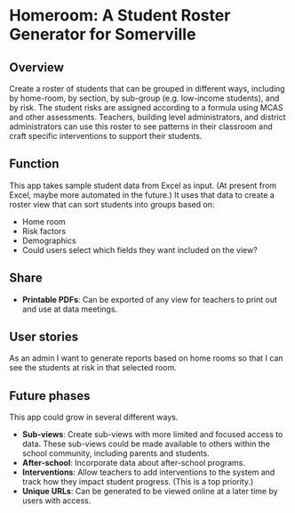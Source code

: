 # Homeroom: A Student Roster Generator for Somerville

## Overview
Create a roster of students that can be grouped in different ways, including by home-room, by section, by sub-group (e.g. low-income students), and by risk. The student risks are assigned according to a formula using MCAS and other assessments. Teachers, building level administrators, and district administrators can use this roster to see patterns in their classroom and craft specific interventions to support their students. 

## Function
This app takes sample student data from Excel as input. (At present from Excel, maybe more automated in the future.) It uses that data to create a roster view that can sort students into groups based on:

* Home room
* Risk factors
* Demographics
* Could users select which fields they want included on the view? 

## Share
* __Printable PDFs__: Can be exported of any view for teachers to print out and use at data meetings. 

## User stories
As an admin I want to generate reports based on home rooms so that I can see the students at risk in that selected room.

## Future phases 
This app could grow in several different ways.
* __Sub-views__:  Create sub-views with more limited and focused access to data. These sub-views could be made available to others within the school community, including parents and students. 
* __After-school__:  Incorporate data about after-school programs. 
* __Interventions__:  Allow teachers to add interventions to the system and track how they impact student progress. (This is a top priority.)
* __Unique URLs__: Can be generated to be viewed online at a later time by users with access.